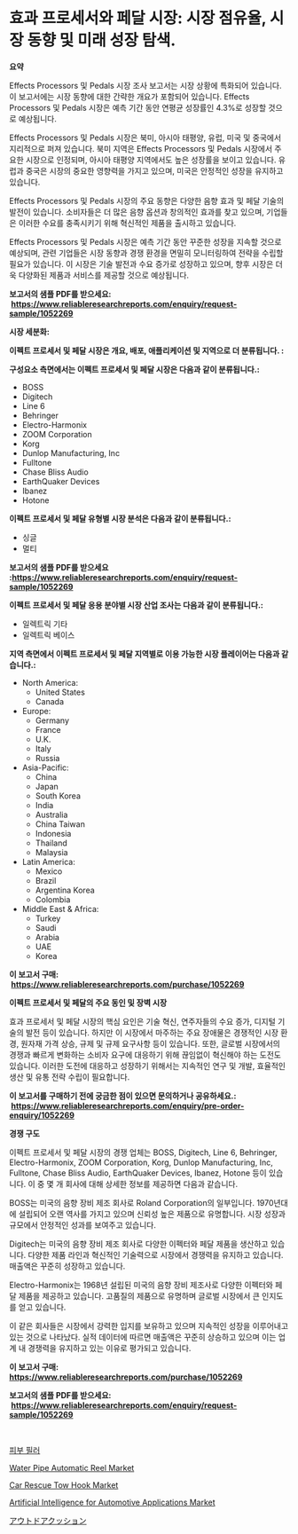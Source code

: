 <p><h1>효과 프로세서와 페달 시장: 시장 점유율, 시장 동향 및 미래 성장 탐색.</h1></p><p><strong>요약</strong></p>
<p><p>Effects Processors 및 Pedals 시장 조사 보고서는 시장 상황에 특화되어 있습니다. 이 보고서에는 시장 동향에 대한 간략한 개요가 포함되어 있습니다. Effects Processors 및 Pedals 시장은 예측 기간 동안 연평균 성장률인 4.3%로 성장할 것으로 예상됩니다.</p><p>Effects Processors 및 Pedals 시장은 북미, 아시아 태평양, 유럽, 미국 및 중국에서 지리적으로 퍼져 있습니다. 북미 지역은 Effects Processors 및 Pedals 시장에서 주요한 시장으로 인정되며, 아시아 태평양 지역에서도 높은 성장률을 보이고 있습니다. 유럽과 중국은 시장의 중요한 영향력을 가지고 있으며, 미국은 안정적인 성장을 유지하고 있습니다.</p><p>Effects Processors 및 Pedals 시장의 주요 동향은 다양한 음향 효과 및 페달 기술의 발전이 있습니다. 소비자들은 더 많은 음향 옵션과 창의적인 효과를 찾고 있으며, 기업들은 이러한 수요를 충족시키기 위해 혁신적인 제품을 출시하고 있습니다.</p><p>Effects Processors 및 Pedals 시장은 예측 기간 동안 꾸준한 성장을 지속할 것으로 예상되며, 관련 기업들은 시장 동향과 경쟁 환경을 면밀히 모니터링하여 전략을 수립할 필요가 있습니다. 이 시장은 기술 발전과 수요 증가로 성장하고 있으며, 향후 시장은 더욱 다양화된 제품과 서비스를 제공할 것으로 예상됩니다.</p></p>
<p><strong>보고서의 샘플 PDF를 받으세요: &nbsp;<a href="https://www.reliableresearchreports.com/enquiry/request-sample/1052269">https://www.reliableresearchreports.com/enquiry/request-sample/1052269</a></strong></p>
<p><strong>시장 세분화:</strong></p>
<p><strong> 이펙트 프로세서 및 페달 시장은 개요, 배포, 애플리케이션 및 지역으로 더 분류됩니다. :</strong></p>
<p><strong>구성요소 측면에서는 이펙트 프로세서 및 페달 시장은 다음과 같이 분류됩니다.:</strong></p>
<p><ul><li>BOSS</li><li>Digitech</li><li>Line 6</li><li>Behringer</li><li>Electro-Harmonix</li><li>ZOOM Corporation</li><li>Korg</li><li>Dunlop Manufacturing, Inc</li><li>Fulltone</li><li>Chase Bliss Audio</li><li>EarthQuaker Devices</li><li>Ibanez</li><li>Hotone</li></ul></p>
<p><strong> 이펙트 프로세서 및 페달 유형별 시장 분석은 다음과 같이 분류됩니다.:</strong></p>
<p><ul><li>싱글</li><li>멀티</li></ul></p>
<p><strong>보고서의 샘플 PDF를 받으세요 :<a href="https://www.reliableresearchreports.com/enquiry/request-sample/1052269">https://www.reliableresearchreports.com/enquiry/request-sample/1052269</a></strong></p>
<p><strong> 이펙트 프로세서 및 페달 응용 분야별 시장 산업 조사는 다음과 같이 분류됩니다.:</strong></p>
<p><ul><li>일렉트릭 기타</li><li>일렉트릭 베이스</li></ul></p>
<p><strong>지역 측면에서 이펙트 프로세서 및 페달 지역별로 이용 가능한 시장 플레이어는 다음과 같습니다.:</strong></p>
<p><ul>
    <li>
        North America:
        <ul>
            <li>United States</li>
            <li>Canada</li>
        </ul>
    </li>
    <li>
        Europe:
        <ul>
            <li>Germany</li>
            <li>France</li>
            <li>U.K.</li>
            <li>Italy</li>
            <li>Russia</li>
        </ul>
    </li>
    <li>
        Asia-Pacific:
        <ul>
            <li>China</li>
            <li>Japan</li>
            <li>South Korea</li>
            <li>India</li>
            <li>Australia</li>
            <li>China Taiwan</li>
            <li>Indonesia</li>
            <li>Thailand</li>
            <li>Malaysia</li>
        </ul>
    </li>
    <li>
        Latin America:
        <ul>
            <li>Mexico</li>
            <li>Brazil</li>
            <li>Argentina Korea</li>
            <li>Colombia</li>
        </ul>
    </li>
    <li>
        Middle East & Africa:
        <ul>
            <li>Turkey</li>
            <li>Saudi</li>
            <li>Arabia</li>
            <li>UAE</li>
            <li>Korea</li>
        </ul>
    </li>
    </ul></p>
<p><strong>이 보고서 구매: &nbsp;<a href="https://www.reliableresearchreports.com/purchase/1052269">https://www.reliableresearchreports.com/purchase/1052269</a></strong></p>
<p><strong>이펙트 프로세서 및 페달의 주요 동인 및 장벽 시장</strong></p>
<p><p>효과 프로세서 및 페달 시장의 핵심 요인은 기술 혁신, 연주자들의 수요 증가, 디지털 기술의 발전 등이 있습니다. 하지만 이 시장에서 마주하는 주요 장애물은 경쟁적인 시장 환경, 원자재 가격 상승, 규제 및 규제 요구사항 등이 있습니다. 또한, 글로벌 시장에서의 경쟁과 빠르게 변화하는 소비자 요구에 대응하기 위해 끊임없이 혁신해야 하는 도전도 있습니다. 이러한 도전에 대응하고 성장하기 위해서는 지속적인 연구 및 개발, 효율적인 생산 및 유통 전략 수립이 필요합니다.</p></p>
<p><strong>이 보고서를 구매하기 전에 궁금한 점이 있으면 문의하거나 공유하세요.: &nbsp;<a href="https://www.reliableresearchreports.com/enquiry/pre-order-enquiry/1052269">https://www.reliableresearchreports.com/enquiry/pre-order-enquiry/1052269</a></strong></p>
<p><strong>경쟁 구도</strong></p>
<p><p>이펙트 프로세서 및 페달 시장의 경쟁 업체는 BOSS, Digitech, Line 6, Behringer, Electro-Harmonix, ZOOM Corporation, Korg, Dunlop Manufacturing, Inc, Fulltone, Chase Bliss Audio, EarthQuaker Devices, Ibanez, Hotone 등이 있습니다. 이 중 몇 개 회사에 대해 상세한 정보를 제공하면 다음과 같습니다.</p><p>BOSS는 미국의 음향 장비 제조 회사로 Roland Corporation의 일부입니다. 1970년대에 설립되어 오랜 역사를 가지고 있으며 신뢰성 높은 제품으로 유명합니다. 시장 성장과 규모에서 안정적인 성과를 보여주고 있습니다.</p><p>Digitech는 미국의 음향 장비 제조 회사로 다양한 이펙터와 페달 제품을 생산하고 있습니다. 다양한 제품 라인과 혁신적인 기술력으로 시장에서 경쟁력을 유지하고 있습니다. 매출액은 꾸준히 성장하고 있습니다.</p><p>Electro-Harmonix는 1968년 설립된 미국의 음향 장비 제조사로 다양한 이펙터와 페달 제품을 제공하고 있습니다. 고품질의 제품으로 유명하며 글로벌 시장에서 큰 인지도를 얻고 있습니다.</p><p>이 같은 회사들은 시장에서 강력한 입지를 보유하고 있으며 지속적인 성장을 이루어내고 있는 것으로 나타났다. 실적 데이터에 따르면 매출액은 꾸준히 상승하고 있으며 이는 업계 내 경쟁력을 유지하고 있는 이유로 평가되고 있습니다.</p></p>
<p><strong>이 보고서 구매: &nbsp; <a href="https://www.reliableresearchreports.com/purchase/1052269">https://www.reliableresearchreports.com/purchase/1052269</a></strong></p>
<p><strong>보고서의 샘플 PDF를 받으세요: &nbsp;<a href="https://www.reliableresearchreports.com/enquiry/request-sample/1052269">https://www.reliableresearchreports.com/enquiry/request-sample/1052269</a></strong><strong></strong></p>
<p>&nbsp;</p>
<p><p><a href="https://github.com/vskv4779xr1/Market-Research-Report-List-1/blob/main/4811489187889.md">피부 필러</a></p><p><a href="https://invited-way-688.notion.site/Water-Pipe-Automatic-Reel-Market-Offers-Provide-Insightful-Data-for-the-Time-Period-from-2024-to-203-b13af890c0f04e88b83db03a2c81920e">Water Pipe Automatic Reel Market</a></p><p><a href="https://butternut-bug-553.notion.site/Car-Rescue-Tow-Hook-Market-Research-Report-The-Key-To-Successful-Business-Strategy-Forecasted-for-P-b9a7c22627ab4117836b8853c0a56664">Car Rescue Tow Hook Market</a></p><p><a href="https://github.com/BryceTownsendr/Market-Research-Report-List-3/blob/main/artificial-intelligence-for-automotive-applications-market.md">Artificial Intelligence for Automotive Applications Market</a></p><p><a href="https://github.com/mcbeesbxa270/Market-Research-Report-List-1/blob/main/4270131187954.md">アウトドアクッション</a></p></p>